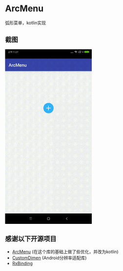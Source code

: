 # ArcMenu
弧形菜单，kotlin实现

## 截图
![1](./arcmenu.gif)

## 感谢以下开源项目
- [ArcMenu](https://github.com/daCapricorn/ArcMenu)  (在这个库的基础上做了些优化，并改为kotlin)
- [CustomDimen](https://github.com/leleliu008/Android-CustomDimen)  (Android分辨率适配库)
- [RxBinding](https://github.com/JakeWharton/RxBinding)  


